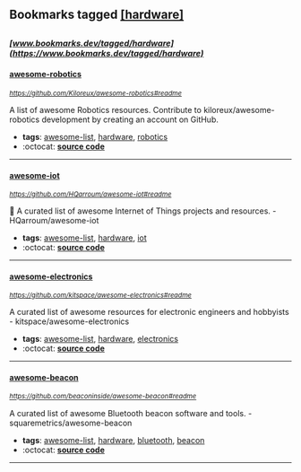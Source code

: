 ## Bookmarks tagged [[hardware]](https://www.bookmarks.dev?q=[hardware])

_<sup><sup>[www.bookmarks.dev/tagged/hardware](https://www.bookmarks.dev/tagged/hardware)</sup></sup>_
---
#### [awesome-robotics](https://github.com/Kiloreux/awesome-robotics#readme)
_<sup>https://github.com/Kiloreux/awesome-robotics#readme</sup>_

A list of awesome Robotics resources. Contribute to kiloreux/awesome-robotics development by creating an account on GitHub.
* **tags**: [awesome-list](../tagged/awesome-list.md), [hardware](../tagged/hardware.md), [robotics](../tagged/robotics.md)
* :octocat: **[source code](https://github.com/Kiloreux/awesome-robotics#readme)**
---
#### [awesome-iot](https://github.com/HQarroum/awesome-iot#readme)
_<sup>https://github.com/HQarroum/awesome-iot#readme</sup>_

🤖 A curated list of awesome Internet of Things projects and resources. - HQarroum/awesome-iot
* **tags**: [awesome-list](../tagged/awesome-list.md), [hardware](../tagged/hardware.md), [iot](../tagged/iot.md)
* :octocat: **[source code](https://github.com/HQarroum/awesome-iot#readme)**
---
#### [awesome-electronics](https://github.com/kitspace/awesome-electronics#readme)
_<sup>https://github.com/kitspace/awesome-electronics#readme</sup>_

A curated list of awesome resources for electronic engineers and hobbyists - kitspace/awesome-electronics
* **tags**: [awesome-list](../tagged/awesome-list.md), [hardware](../tagged/hardware.md), [electronics](../tagged/electronics.md)
* :octocat: **[source code](https://github.com/kitspace/awesome-electronics#readme)**
---
#### [awesome-beacon](https://github.com/beaconinside/awesome-beacon#readme)
_<sup>https://github.com/beaconinside/awesome-beacon#readme</sup>_

A curated list of awesome Bluetooth beacon software and tools. - squaremetrics/awesome-beacon
* **tags**: [awesome-list](../tagged/awesome-list.md), [hardware](../tagged/hardware.md), [bluetooth](../tagged/bluetooth.md), [beacon](../tagged/beacon.md)
* :octocat: **[source code](https://github.com/beaconinside/awesome-beacon#readme)**
---
